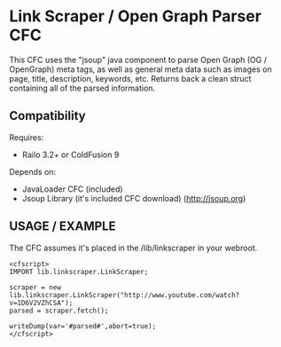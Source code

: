 Link Scraper / Open Graph Parser CFC
=============

This CFC uses the "jsoup" java component to parse Open Graph (OG / OpenGraph) meta tags, as well as general meta data such as images on page, title, description, keywords, etc.
Returns back a clean struct containing all of the parsed information.

Compatibility
-------
Requires: 
+ Railo 3.2+ or ColdFusion 9

Depends on:
+ JavaLoader CFC (included)
+ Jsoup Library (it's included CFC download) (http://jsoup.org)

USAGE / EXAMPLE
-------
The CFC assumes it's placed in the /lib/linkscraper in your webroot.

    <cfscript>
    IMPORT lib.linkscraper.LinkScraper;

    scraper = new lib.linkscraper.LinkScraper("http://www.youtube.com/watch?v=1D6V2VZhCSA");
    parsed = scraper.fetch();
    
    writeDump(var='#parsed#',abort=true);
    </cfscript>